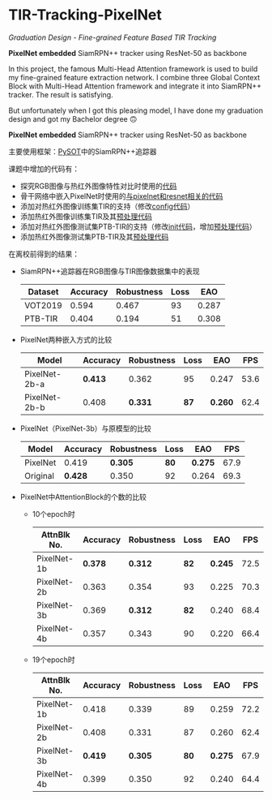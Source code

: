 # TIR-Tracking-PixelNet
*Graduation Design - Fine-grained Feature Based TIR Tracking*

**PixelNet embedded** SiamRPN++ tracker using ResNet-50 as backbone

In this project, the famous Multi-Head Attention framework is used to build my fine-grained feature extraction network.
I combine three Global Context Block with Multi-Head Attention framework and integrate it into SiamRPN++ tracker. The result is satisfying.

But unfortunately when I got this pleasing model, I have done my graduation design and got my Bachelor degree 🙃

**PixelNet embedded** SiamRPN++ tracker using ResNet-50 as backbone

主要使用框架：[PySOT](https://github.com/STVIR/pysot)中的SiamRPN++追踪器

课题中增加的代码有：
 - 探究RGB图像与热红外图像特性对比时使用的[代码](https://github.com/HanlynnKe/TIR-Tracking/tree/master/paper-steps)
 - 骨干网络中嵌入PixelNet时使用的[与pixelnet和resnet相关的代码](https://github.com/HanlynnKe/TIR-Tracking/tree/master/pysot/pysot/models/backbone)
 - 添加对热红外图像训练集TIR的支持（修改[config代码](https://github.com/HanlynnKe/TIR-Tracking/blob/master/pysot/pysot/core/config.py)）
 - 添加热红外图像训练集TIR及其[预处理代码](https://github.com/HanlynnKe/TIR-Tracking/tree/master/pysot/training_dataset/tir)
 - 添加对热红外图像测试集PTB-TIR的支持（修改[init代码](https://github.com/HanlynnKe/TIR-Tracking/blob/master/pysot/toolkit/datasets/__init__.py)，增加[预处理代码](https://github.com/HanlynnKe/TIR-Tracking/blob/master/pysot/toolkit/datasets/ptbtir.py)）
 - 添加热红外图像测试集PTB-TIR及其[预处理代码](https://github.com/HanlynnKe/TIR-Tracking/tree/master/pysot/testing_dataset/PTBTIR)

在离校前得到的结果：

 - SiamRPN++追踪器在RGB图像与TIR图像数据集中的表现
 
   Dataset | Accuracy | Robustness | Loss |  EAO
   --------|----------|------------|------|-------
   VOT2019 |  0.594   |    0.467   |  93  | 0.287
   PTB-TIR |  0.404   |    0.194   |  51  | 0.308
   
 - PixelNet两种嵌入方式的比较
 
      Model      | Accuracy | Robustness | Loss |   EAO   |  FPS
   --------------|----------|------------|------|---------|-------
   PixelNet-2b-a |**0.413** |    0.362   |  95  |  0.247  |  53.6
   PixelNet-2b-b |  0.408   |  **0.331** |**87**|**0.260**|  62.4
   
 - PixelNet（PixelNet-3b）与原模型的比较
 
     Model  | Accuracy | Robustness | Loss |   EAO   |  FPS
   ---------|----------|------------|------|---------|-------
   PixelNet |  0.419   |  **0.305** |**80**|**0.275**|  67.9
   Original |**0.428** |    0.350   |  92  |  0.264  |  69.3
   
 - PixelNet中AttentionBlock的个数的比较
   - 10个epoch时
   
        AttnBlk No. | Accuracy | Robustness | Loss |   EAO   |  FPS
        ------------|----------|------------|------|---------|-------
        PixelNet-1b |**0.378** |  **0.312** |**82**|**0.245**|  72.5
        PixelNet-2b |  0.363   |    0.354   |  93  |  0.225  |  70.3
        PixelNet-3b |  0.369   |  **0.312** |**82**|  0.240  |  68.4
        PixelNet-4b |  0.357   |    0.343   |  90  |  0.220  |  66.4
     
   - 19个epoch时
   
        AttnBlk No. | Accuracy | Robustness | Loss |   EAO   |  FPS
        ------------|----------|------------|------|---------|-------
        PixelNet-1b |  0.418   |    0.339   |  89  |  0.259  |  72.2
        PixelNet-2b |  0.408   |    0.331   |  87  |  0.260  |  62.4
        PixelNet-3b |**0.419** |  **0.305** |**80**|**0.275**|  67.9
        PixelNet-4b |  0.399   |    0.350   |  92  |  0.240  |  64.4
 
